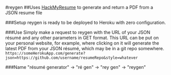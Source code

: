 #reygen
##Uses [HackMyResume](https://github.com/hacksalot/HackMyResume) to generate and return a PDF from a JSON resume file

###Setup
reygen is ready to be deployed to Heroku with zero configuration.

###Use
Simply make a request to reygen with the URL of your JSON résumé and any other parameters in GET format. This URL can be put on your personal website, for example, where clicking on it will generate the latest PDF from your JSON résumé, which may be in a git repo somewhere.
```https://someHerokuApp.com/generate?json=https://github.com/username/resumeRepo&style=whatever```

###Name
"résumé generator" -> "ré gen" -> "rey gen" -> "reygen"



